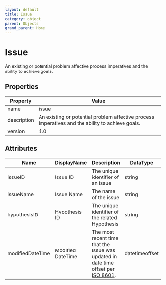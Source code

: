 ```yaml
---
layout: default
title: Issue 
category: object
parent: Objects
grand_parent: Home
---
```


# Issue

An existing or potential problem affective process imperatives and the ability to achieve goals.

## Properties

| Property    | Value                                                        |
| ----------- | ------------------------------------------------------------ |
| name        | issue                                                        |
| description | An existing or potential problem affective process imperatives and the ability to achieve goals. |
| version     | 1.0                                                          |

## Attributes 

| Name      | DisplayName | Description                       | DataType | Required? | isNullable |
| --------- | ----------- | --------------------------------- | -------- | --------- | ---------- |
| issueID   | Issue ID    | The unique identifier of an issue | string   | yes       | false      |
| issueName | Issue Name  | The name of the issue             | string   | yes       | false      |
| hypothesisID | Hypothesis ID | The unique identifier of the related Hypothesis | string | yes | false |
| modifiedDateTime| Modified DateTime | The most recent time that the Issue was updated in date time offset per [ISO 8601](https://www.wikipedia.org/wiki/ISO_8601).      | datetimeoffset | no      | true   |



